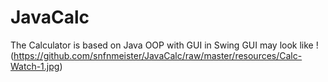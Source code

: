 # JavaCalc
The Calculator is based on Java OOP with GUI in Swing
GUI may look like 
!(https://github.com/snfnmeister/JavaCalc/raw/master/resources/Calc-Watch-1.jpg)
